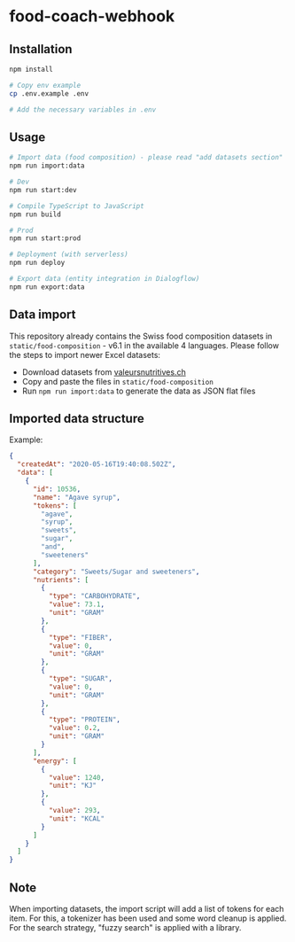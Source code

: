 # food-coach-webhook

## Installation

```bash
npm install

# Copy env example
cp .env.example .env

# Add the necessary variables in .env
```

## Usage

```bash
# Import data (food composition) - please read "add datasets section"
npm run import:data

# Dev
npm run start:dev

# Compile TypeScript to JavaScript
npm run build

# Prod
npm run start:prod

# Deployment (with serverless)
npm run deploy

# Export data (entity integration in Dialogflow)
npm run export:data
```

## Data import

This repository already contains the Swiss food composition datasets in `static/food-composition` - v6.1 in the available 4 languages.
Please follow the steps to import newer Excel datasets:
- Download datasets from [valeursnutritives.ch](https://www.valeursnutritives.ch/en/downloads/)
- Copy and paste the files in `static/food-composition`
- Run `npm run import:data` to generate the data as JSON flat files

## Imported data structure

Example:

```json
{
  "createdAt": "2020-05-16T19:40:08.502Z",
  "data": [
    {
      "id": 10536,
      "name": "Agave syrup",
      "tokens": [
        "agave",
        "syrup",
        "sweets",
        "sugar",
        "and",
        "sweeteners"
      ],
      "category": "Sweets/Sugar and sweeteners",
      "nutrients": [
        {
          "type": "CARBOHYDRATE",
          "value": 73.1,
          "unit": "GRAM"
        },
        {
          "type": "FIBER",
          "value": 0,
          "unit": "GRAM"
        },
        {
          "type": "SUGAR",
          "value": 0,
          "unit": "GRAM"
        },
        {
          "type": "PROTEIN",
          "value": 0.2,
          "unit": "GRAM"
        }
      ],
      "energy": [
        {
          "value": 1240,
          "unit": "KJ"
        },
        {
          "value": 293,
          "unit": "KCAL"
        }
      ]
    }
  ]
}
```

## Note

When importing datasets, the import script will add a list of tokens for each item.
For this, a tokenizer has been used and some word cleanup is applied.
For the search strategy, "fuzzy search" is applied with a library.
